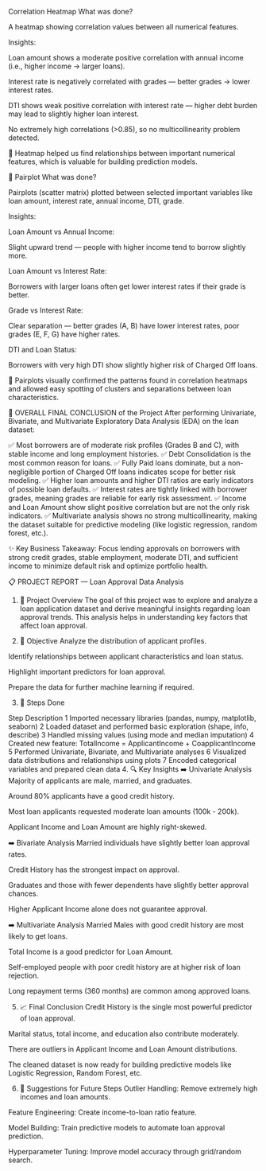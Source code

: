 Correlation Heatmap
What was done?

A heatmap showing correlation values between all numerical features.

Insights:

Loan amount shows a moderate positive correlation with annual income (i.e., higher income → larger loans).

Interest rate is negatively correlated with grades — better grades → lower interest rates.

DTI shows weak positive correlation with interest rate — higher debt burden may lead to slightly higher loan interest.

No extremely high correlations (>0.85), so no multicollinearity problem detected.

🧠 Heatmap helped us find relationships between important numerical features, which is valuable for building prediction models.

🔹 Pairplot
What was done?

Pairplots (scatter matrix) plotted between selected important variables like loan amount, interest rate, annual income, DTI, grade.

Insights:

Loan Amount vs Annual Income:

Slight upward trend — people with higher income tend to borrow slightly more.

Loan Amount vs Interest Rate:

Borrowers with larger loans often get lower interest rates if their grade is better.

Grade vs Interest Rate:

Clear separation — better grades (A, B) have lower interest rates, poor grades (E, F, G) have higher rates.

DTI and Loan Status:

Borrowers with very high DTI show slightly higher risk of Charged Off loans.

🧠 Pairplots visually confirmed the patterns found in correlation heatmaps and allowed easy spotting of clusters and separations between loan characteristics.

🏁 OVERALL FINAL CONCLUSION of the Project
After performing Univariate, Bivariate, and Multivariate Exploratory Data Analysis (EDA) on the loan dataset:

✅ Most borrowers are of moderate risk profiles (Grades B and C), with stable income and long employment histories.
✅ Debt Consolidation is the most common reason for loans.
✅ Fully Paid loans dominate, but a non-negligible portion of Charged Off loans indicates scope for better risk modeling.
✅ Higher loan amounts and higher DTI ratios are early indicators of possible loan defaults.
✅ Interest rates are tightly linked with borrower grades, meaning grades are reliable for early risk assessment.
✅ Income and Loan Amount show slight positive correlation but are not the only risk indicators. ✅ Multivariate analysis shows no strong multicollinearity, making the dataset suitable for predictive modeling (like logistic regression, random forest, etc.).

✨ Key Business Takeaway:
Focus lending approvals on borrowers with strong credit grades, stable employment, moderate DTI, and sufficient income to minimize default risk and optimize portfolio health.












📋 PROJECT REPORT — Loan Approval Data Analysis
1. 🏁 Project Overview
The goal of this project was to explore and analyze a loan application dataset and derive meaningful insights regarding loan approval trends. This analysis helps in understanding key factors that affect loan approval.

2. 🎯 Objective
Analyze the distribution of applicant profiles.

Identify relationships between applicant characteristics and loan status.

Highlight important predictors for loan approval.

Prepare the data for further machine learning if required.

3. 🔨 Steps Done

Step	Description
1	Imported necessary libraries (pandas, numpy, matplotlib, seaborn)
2	Loaded dataset and performed basic exploration (shape, info, describe)
3	Handled missing values (using mode and median imputation)
4	Created new feature: TotalIncome = ApplicantIncome + CoapplicantIncome
5	Performed Univariate, Bivariate, and Multivariate analyses
6	Visualized data distributions and relationships using plots
7	Encoded categorical variables and prepared clean data
4. 🔍 Key Insights
➡️ Univariate Analysis
Majority of applicants are male, married, and graduates.

Around 80% applicants have a good credit history.

Most loan applicants requested moderate loan amounts (100k - 200k).

Applicant Income and Loan Amount are highly right-skewed.

➡️ Bivariate Analysis
Married individuals have slightly better loan approval rates.

Credit History has the strongest impact on approval.

Graduates and those with fewer dependents have slightly better approval chances.

Higher Applicant Income alone does not guarantee approval.

➡️ Multivariate Analysis
Married Males with good credit history are most likely to get loans.

Total Income is a good predictor for Loan Amount.

Self-employed people with poor credit history are at higher risk of loan rejection.

Long repayment terms (360 months) are common among approved loans.

5. 📈 Final Conclusion
Credit History is the single most powerful predictor of loan approval.

Marital status, total income, and education also contribute moderately.

There are outliers in Applicant Income and Loan Amount distributions.

The cleaned dataset is now ready for building predictive models like Logistic Regression, Random Forest, etc.

6. 🌟 Suggestions for Future Steps
Outlier Handling: Remove extremely high incomes and loan amounts.

Feature Engineering: Create income-to-loan ratio feature.

Model Building: Train predictive models to automate loan approval prediction.

Hyperparameter Tuning: Improve model accuracy through grid/random search.

